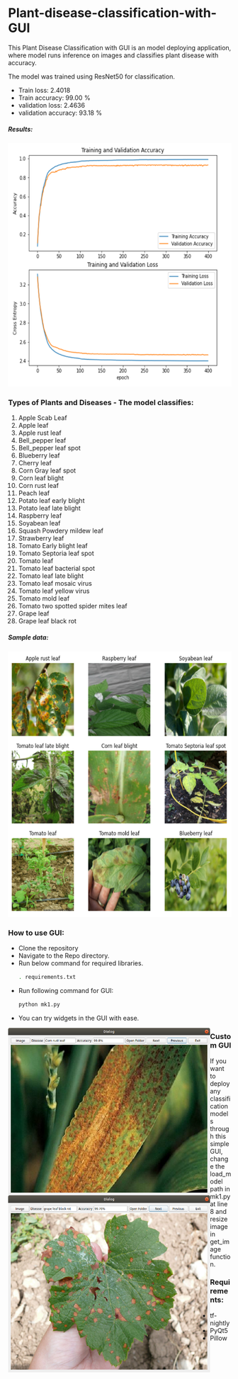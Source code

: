 # Plant-disease-classification-with-GUI

This Plant Disease Classification with GUI is an model deploying application, where model runs inference on images and classifies plant disease with accuracy.

The model was trained using ResNet50 for classification. 
- Train loss: 2.4018 
- Train accuracy: 99.00 % 
- validation loss: 2.4636 
- validation accuracy: 93.18 %

##### Results:
  <img src="./images/results.png" width="600" height="550">


### Types of Plants and Diseases - The model classifies:
1. Apple Scab Leaf 
2. Apple leaf
3. Apple rust leaf
4. Bell_pepper leaf
5. Bell_pepper leaf spot
6. Blueberry leaf
7. Cherry leaf
8. Corn Gray leaf spot
9. Corn leaf blight
10. Corn rust leaf
11. Peach leaf
12. Potato leaf early blight
13. Potato leaf late blight
14. Raspberry leaf
15. Soyabean leaf
16. Squash Powdery mildew leaf
17. Strawberry leaf
18. Tomato Early blight leaf
19. Tomato Septoria leaf spot
20. Tomato leaf
21. Tomato leaf bacterial spot
22. Tomato leaf late blight
23. Tomato leaf mosaic virus
24. Tomato leaf yellow virus
25. Tomato mold leaf
26. Tomato two spotted spider mites leaf
27. Grape leaf
28. Grape leaf black rot

##### Sample data:
  <img src="./images/sample.png" width="766" height="600">

### How to use GUI:
- Clone the repository
- Navigate to the Repo directory.
- Run below command for required libraries.
  ```bash
  . requirements.txt
  ```
- Run following command for GUI:
  ```bash
  python mk1.py
  ```
- You can try widgets in the GUI with ease.

<img align="left" src="./images/gui2.png" width="456"/><img align="left" src="./images/gui3.png" width="456" height="400">

### Custom GUI
 If you want to deploy any classification models through this simple GUI, change the load_model path in mk1.py at line 8 and resize image in get_image function.
 
### Requirements:
 - tf-nightly
 - PyQt5
 - Pillow


